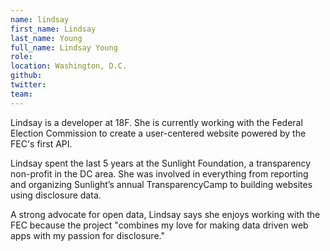 ```yaml
---
name: lindsay
first_name: Lindsay
last_name: Young
full_name: Lindsay Young
role:
location: Washington, D.C.
github:
twitter:
team:
---
```


Lindsay is a developer at 18F. She is currently working with the Federal Election Commission to create a user-centered website powered by the FEC's first API.

Lindsay spent the last 5 years at the Sunlight Foundation, a transparency non-profit in the DC area. She was involved in everything from reporting and organizing Sunlight’s annual TransparencyCamp to building websites using disclosure data.  

A strong advocate for open data, Lindsay says she enjoys working with the FEC because the project "combines my love for making data driven web apps with my passion for disclosure."
